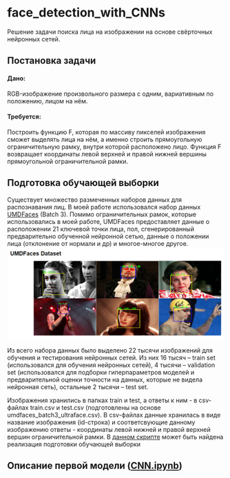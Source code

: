 # face_detection_with_CNNs
Решение задачи поиска лица на изображении на основе свёрточных нейронных сетей.
## Постановка задачи 
#### Дано:
RGB-изображение произвольного размера с одним, вариативным по положению, лицом на нём.
#### Требуется:
Построить функцию F, которая по массиву пикселей изображения сможет выделять лица на нём, а именно строить прямоугольную ограничительную рамку, внутри которой расположено лицо. Функция F возвращает координаты левой верхней и правой нижней вершины прямоугольной ограничительной рамки.

## Подготовка обучающей выборки
Существует множество размеченных наборов данных для распознавания лиц. В моей работе использовался набор данных [UMDFaces](https://www.umdfaces.io/) (Batch 3). Помимо ограничительных рамок, которые использовались в моей работе, UMDFaces предоставляет данные о расположении 21 ключевой точки лица, пол, сгенерированный предварительно обученной нейронной сетью, данные о положении лица (отклонение от нормали и др) и многое-многое другое.
![UMD Faces](https://github.com/Gumilevski/face_detection_with_CNNs/blob/master/images/2019-05-30_14-28-25.png)

Из всего набора данных было выделено 22 тысячи изображений для обучения и тестирования нейронных сетей. Из них 16 тысяч – train set (использовался для обучения нейронных сетей), 4 тысячи – validation set (использовался для подборки гиперпараметров моделей и предварительной оценки точности на данных, которые не видела нейронная сеть), остальные 2 тысячи – test set.

Изображения хранились в папках train и test, а ответы к ним - в csv-файлах train.csv и test.csv (подготовлены на основе umdfaces_batch3_ultraface.csv). В csv-файлах данные хранилась в виде название изображения (id-строка) и соответсвующие данному изображению ответы - координаты левой нижней и правой верхней вершин ограничительной рамки. 
В [данном скрипте](https://github.com/Gumilevski/face_detection_with_CNNs/blob/master/generating_script.ipynb) может быть найдена реализация подготовки обучающей выборки

## Описание первой модели ([CNN.ipynb](https://github.com/Gumilevski/face_detection_with_CNNs/blob/master/CNN.ipynb))
